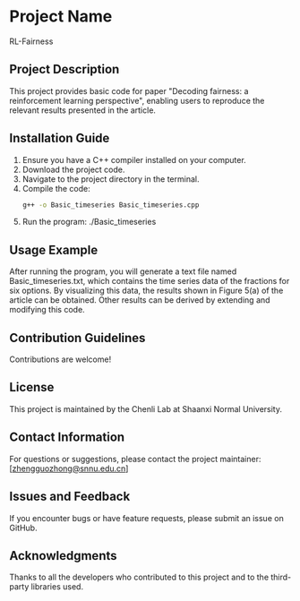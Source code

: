 # Project Name
RL-Fairness

## Project Description
This project provides basic code for paper "Decoding fairness: a reinforcement learning perspective", enabling users to reproduce the relevant results presented in the article.

## Installation Guide
1. Ensure you have a C++ compiler installed on your computer.
2. Download the project code.
3. Navigate to the project directory in the terminal.
4. Compile the code:
   ```bash
   g++ -o Basic_timeseries Basic_timeseries.cpp
5. Run the program:
./Basic_timeseries

## Usage Example
After running the program, you will generate a text file named Basic_timeseries.txt, which contains the time series data of the fractions for six options. By visualizing this data, the results shown in Figure 5(a) of the article can be obtained. Other results can be derived by extending and modifying this code.

## Contribution Guidelines
Contributions are welcome! 

## License
This project is maintained by the Chenli Lab at Shaanxi Normal University.

## Contact Information
For questions or suggestions, please contact the project maintainer: [zhengguozhong@snnu.edu.cn]

## Issues and Feedback
If you encounter bugs or have feature requests, please submit an issue on GitHub.

## Acknowledgments
Thanks to all the developers who contributed to this project and to the third-party libraries used.


